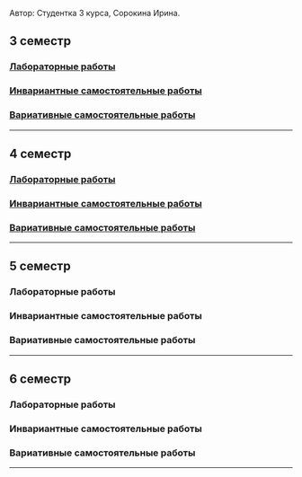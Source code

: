 Автор: Студентка 3 курса, Сорокина Ирина.

## 3 семестр
### [Лабораторные работы](https://vektoririna.github.io/sem3/LR)
### [Инвариантные самостоятельные работы](https://vektoririna.github.io/sem3/ISR)
### [Вариативные самостоятельные работы](https://vektoririna.github.io/sem3/VSR)
_____________

## 4 семестр
### [Лабораторные работы](https://github.com/vektoririna/vektoririna.github.io/blob/main/sem4/LR.md)
### [Инвариантные самостоятельные работы](https://github.com/vektoririna/vektoririna.github.io/blob/main/sem4/ISR.md)
### [Вариативные самостоятельные работы](https://github.com/vektoririna/vektoririna.github.io/blob/main/sem4/VSR.md)
_____________

## 5 семестр
### Лабораторные работы
### Инвариантные самостоятельные работы
### Вариативные самостоятельные работы
_____________

## 6 семестр
### Лабораторные работы
### Инвариантные самостоятельные работы
### Вариативные самостоятельные работы
_____________

